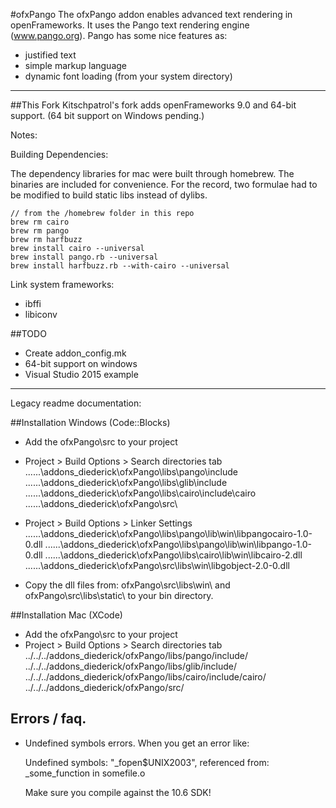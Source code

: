 #ofxPango
The ofxPango addon enables advanced text rendering in openFrameworks. It 
uses the Pango text rendering engine (www.pango.org). Pango has some nice
features as:

- justified text
- simple markup language
- dynamic font loading (from your system directory)

-----

##This Fork
Kitschpatrol's fork adds openFrameworks 9.0 and 64-bit support. (64 bit support on Windows pending.)

Notes:

Building Dependencies:

The dependency libraries for mac were built through homebrew. The binaries are included for convenience. For the record, two formulae had to be modified to build static libs instead of dylibs.

	// from the /homebrew folder in this repo
	brew rm cairo
	brew rm pango
	brew rm harfbuzz
	brew install cairo --universal
	brew install pango.rb --universal
	brew install harfbuzz.rb --with-cairo --universal


Link system frameworks:  

- ibffi
- libiconv

##TODO

- Create addon_config.mk
- 64-bit support on windows
- Visual Studio 2015 example


-----

Legacy readme documentation:

##Installation Windows (Code::Blocks)
- Add the ofxPango\src to your project
- Project > Build Options > Search directories tab
		..\..\..\addons_diederick\ofxPango\libs\pango\include\
		..\..\..\addons_diederick\ofxPango\libs\glib\include\
		..\..\..\addons_diederick\ofxPango\libs\cairo\include\cairo\
		..\..\..\addons_diederick\ofxPango\src\
		
- Project > Build Options > Linker Settings
		..\..\..\addons_diederick\ofxPango\libs\pango\lib\win\libpangocairo-1.0-0.dll
		..\..\..\addons_diederick\ofxPango\libs\pango\lib\win\libpango-1.0-0.dll
		..\..\..\addons_diederick\ofxPango\libs\cairo\lib\win\libcairo-2.dll
		..\..\..\addons_diederick\ofxPango\src\libs\win\libgobject-2.0-0.dll
		
- Copy the dll files from: ofxPango\src\libs\win\ and ofxPango\src\libs\static\ to your bin directory. 


##Installation Mac (XCode)
- Add the ofxPango\src to your project
- Project > Build Options > Search directories tab
	../../../addons_diederick/ofxPango/libs/pango/include/
	../../../addons_diederick/ofxPango/libs/glib/include/
	../../../addons_diederick/ofxPango/libs/cairo/include/cairo/
	../../../addons_diederick/ofxPango/src/

	
## Errors / faq.
- 	Undefined  symbols errors.
	When you get an error like:

	Undefined symbols:
	  "_fopen$UNIX2003", referenced from:
		  _some_function in somefile.o
	
	Make sure you compile against the 10.6 SDK!



